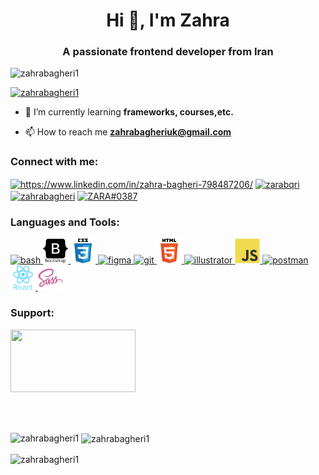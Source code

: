 <h1 align="center">Hi 👋, I'm Zahra</h1>
<h3 align="center">A passionate frontend developer from Iran</h3>

<p align="left"> <img src="https://komarev.com/ghpvc/?username=zahrabagheri1&label=Profile%20views&color=0e75b6&style=flat" alt="zahrabagheri1" /> </p>

<p align="left"> <a href="https://github.com/ryo-ma/github-profile-trophy"><img src="https://github-profile-trophy.vercel.app/?username=zahrabagheri1" alt="zahrabagheri1" /></a> </p>

- 🌱 I’m currently learning **frameworks, courses,etc.**

- 📫 How to reach me **zahrabagheriuk@gmail.com**

<h3 align="left">Connect with me:</h3>
<p align="left">
<a href="https://linkedin.com/in/https://www.linkedin.com/in/zahra-bagheri-798487206/" target="blank"><img align="center" src="https://raw.githubusercontent.com/rahuldkjain/github-profile-readme-generator/master/src/images/icons/Social/linked-in-alt.svg" alt="https://www.linkedin.com/in/zahra-bagheri-798487206/" height="30" width="40" /></a>
<a href="https://dribbble.com/zarabqri" target="blank"><img align="center" src="https://raw.githubusercontent.com/rahuldkjain/github-profile-readme-generator/master/src/images/icons/Social/dribbble.svg" alt="zarabqri" height="30" width="40" /></a>
<a href="https://www.youtube.com/c/zahrabagheri" target="blank"><img align="center" src="https://raw.githubusercontent.com/rahuldkjain/github-profile-readme-generator/master/src/images/icons/Social/youtube.svg" alt="zahrabagheri" height="30" width="40" /></a>
<a href="https://discord.gg/ZARA#0387" target="blank"><img align="center" src="https://raw.githubusercontent.com/rahuldkjain/github-profile-readme-generator/master/src/images/icons/Social/discord.svg" alt="ZARA#0387" height="30" width="40" /></a>
</p>

<h3 align="left">Languages and Tools:</h3>
<p align="left"> <a href="https://www.gnu.org/software/bash/" target="_blank" rel="noreferrer"> <img src="https://www.vectorlogo.zone/logos/gnu_bash/gnu_bash-icon.svg" alt="bash" width="40" height="40"/> </a> <a href="https://getbootstrap.com" target="_blank" rel="noreferrer"> <img src="https://raw.githubusercontent.com/devicons/devicon/master/icons/bootstrap/bootstrap-plain-wordmark.svg" alt="bootstrap" width="40" height="40"/> </a> <a href="https://www.w3schools.com/css/" target="_blank" rel="noreferrer"> <img src="https://raw.githubusercontent.com/devicons/devicon/master/icons/css3/css3-original-wordmark.svg" alt="css3" width="40" height="40"/> </a> <a href="https://www.figma.com/" target="_blank" rel="noreferrer"> <img src="https://www.vectorlogo.zone/logos/figma/figma-icon.svg" alt="figma" width="40" height="40"/> </a> <a href="https://git-scm.com/" target="_blank" rel="noreferrer"> <img src="https://www.vectorlogo.zone/logos/git-scm/git-scm-icon.svg" alt="git" width="40" height="40"/> </a> <a href="https://www.w3.org/html/" target="_blank" rel="noreferrer"> <img src="https://raw.githubusercontent.com/devicons/devicon/master/icons/html5/html5-original-wordmark.svg" alt="html5" width="40" height="40"/> </a> <a href="https://www.adobe.com/in/products/illustrator.html" target="_blank" rel="noreferrer"> <img src="https://www.vectorlogo.zone/logos/adobe_illustrator/adobe_illustrator-icon.svg" alt="illustrator" width="40" height="40"/> </a> <a href="https://developer.mozilla.org/en-US/docs/Web/JavaScript" target="_blank" rel="noreferrer"> <img src="https://raw.githubusercontent.com/devicons/devicon/master/icons/javascript/javascript-original.svg" alt="javascript" width="40" height="40"/> </a> <a href="https://postman.com" target="_blank" rel="noreferrer"> <img src="https://www.vectorlogo.zone/logos/getpostman/getpostman-icon.svg" alt="postman" width="40" height="40"/> </a> <a href="https://reactjs.org/" target="_blank" rel="noreferrer"> <img src="https://raw.githubusercontent.com/devicons/devicon/master/icons/react/react-original-wordmark.svg" alt="react" width="40" height="40"/> </a> <a href="https://sass-lang.com" target="_blank" rel="noreferrer"> <img src="https://raw.githubusercontent.com/devicons/devicon/master/icons/sass/sass-original.svg" alt="sass" width="40" height="40"/> </a> </p>

<h3 align="left">Support:</h3>
<p>
<a href="https://www.coffeebede.com/zahra"><img class="img-fluid" src="https://coffeebede.ir/DashboardTemplateV2/app-assets/images/banner/default-yellow.svg"  width="200" height="100" /></a>
</p><br><br>

<p><img align="left" src="https://github-readme-stats.vercel.app/api/top-langs?username=zahrabagheri1&show_icons=true&locale=en&layout=compact" alt="zahrabagheri1" /></p>

<p>&nbsp;<img align="center" src="https://github-readme-stats.vercel.app/api?username=zahrabagheri1&show_icons=true&locale=en" alt="zahrabagheri1" /></p>

<p><img align="center" src="https://github-readme-streak-stats.herokuapp.com/?user=zahrabagheri1&" alt="zahrabagheri1" /></p>
